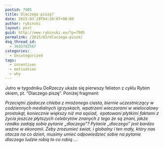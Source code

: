 ```yaml
---
postid: 7905
title: Dlaczego piszę?
date: 2015-03-29T04:28:07+00:00
author: rybinski
layout: post
guid: http://www.rybinski.eu/?p=7905
permalink: /2015/03/dlaczego-pisze/
dsq_thread_id:
  - 3635782567
categories:
  - Uncategorized
tags:
  - incentives
  - motivation
  - why
---
```

Jutro w tygodniku DoRzeczy ukaże się pierwszy felieton z cyklu Rybim okiem, pt. “Dlaczego piszę”. Poniżej fragment:

_Przeciętni zjadacze chleba z mrożonego ciasta, biernie uczestniczący w codziennych medialnych igrzyskach, wpatrzeni wieczorami w wielocalowy prostokąt, koniecznie większy niż ma sąsiad,  epatowani płytkimi faktami z życia jeszcze płytszych celebrytów znanych z tego że są znani, jakże rzadko zadają sobie pytanie „dlaczego”? Pytanie „dlaczego” jest bardzo ważne w ekonomii. Żeby zrozumieć świat, i globalny i ten mały, który nas otacza na co dzień, musimy umieć odpowiedzieć sobie na pytanie dlaczego ludzie robią to co robią …_

